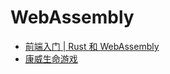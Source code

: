 # WebAssembly

* [前端入门 | Rust 和 WebAssembly](./rust_wasm_frontend.md)
* [康威生命游戏](./game_of_life.md)

